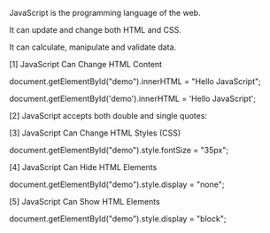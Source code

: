 

JavaScript is the programming language of the web.

It can update and change both HTML and CSS.

It can calculate, manipulate and validate data.

[1] JavaScript Can Change HTML Content

document.getElementById("demo").innerHTML = "Hello JavaScript";

document.getElementById('demo').innerHTML = 'Hello JavaScript';

[2] JavaScript accepts both double and single quotes:

[3] JavaScript Can Change HTML Styles (CSS)

document.getElementById("demo").style.fontSize = "35px";

[4] JavaScript Can Hide HTML Elements

document.getElementById("demo").style.display = "none";

[5] JavaScript Can Show HTML Elements

document.getElementById("demo").style.display = "block";


